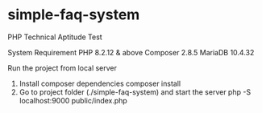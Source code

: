 # simple-faq-system
PHP Technical Aptitude Test

System Requirement
    PHP 8.2.12 & above
    Composer 2.8.5
    MariaDB 10.4.32

Run the project from local server
1. Install composer dependencies
    composer install
2. Go to project folder (./simple-faq-system) and start the server
    php -S localhost:9000 public/index.php
